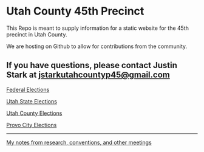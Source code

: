 # Utah County 45th Precinct
This Repo is meant to supply information for a static website for the 45th precinct in Utah County.

We are hosting on Github to allow for contributions from the community.

If you have questions, please contact Justin Stark at jstarkutahcountyp45@gmail.com
 ---

[Federal Elections](/Candidates/profiles/federalElections.md)

[Utah State Elections](/Candidates/profiles/stateElections.md)

[Utah County Elections](/Candidates/profiles/countyElections.md)

[Provo City Elections](/Candidates/profiles/cityElections.md)

---
[My notes from research, conventions, and other meetings](/Candidates/js_notes)
